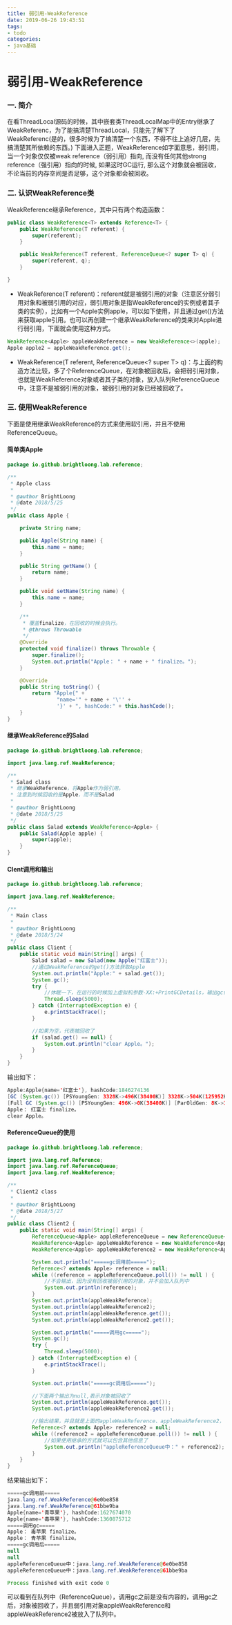 ```yaml
---
title: 弱引用-WeakReference
date: 2019-06-26 19:43:51
tags:
- todo
categories:
- java基础
---
```


# 弱引用-WeakReference



<!--more-->

### 一. 简介

在看ThreadLocal源码的时候，其中嵌套类ThreadLocalMap中的Entry继承了WeakReferenc，为了能搞清楚ThreadLocal，只能先了解下了WeakReferenc(是的，很多时候为了搞清楚一个东西，不得不往上追好几层，先搞清楚其所依赖的东西。)
 下面进入正题，WeakReference如字面意思，弱引用， 当一个对象仅仅被weak reference（弱引用）指向, 而没有任何其他strong reference（强引用）指向的时候, 如果这时GC运行, 那么这个对象就会被回收，不论当前的内存空间是否足够，这个对象都会被回收。

### 二. 认识WeakReference类

WeakReference继承Reference，其中只有两个构造函数：

```java
public class WeakReference<T> extends Reference<T> {
    public WeakReference(T referent) {
        super(referent);
    }

    public WeakReference(T referent, ReferenceQueue<? super T> q) {
        super(referent, q);
    }

}
```

- WeakReference(T referent)：referent就是被弱引用的对象（注意区分弱引用对象和被弱引用的对应，弱引用对象是指WeakReference的实例或者其子类的实例），比如有一个Apple实例apple，可以如下使用，并且通过get()方法来获取apple引用。也可以再创建一个继承WeakReference的类来对Apple进行弱引用，下面就会使用这种方式。

```java
WeakReference<Apple> appleWeakReference = new WeakReference<>(apple);
Apple apple2 = appleWeakReference.get();
```

- WeakReference(T referent, ReferenceQueue<? super T> q)：与上面的构造方法比较，多了个ReferenceQueue，在对象被回收后，会把弱引用对象，也就是WeakReference对象或者其子类的对象，放入队列ReferenceQueue中，注意不是被弱引用的对象，被弱引用的对象已经被回收了。

### 三. 使用WeakReference

下面是使用继承WeakReference的方式来使用软引用，并且不使用ReferenceQueue。

#### 简单类Apple

```java
package io.github.brightloong.lab.reference;

/**
 * Apple class
 *
 * @author BrightLoong
 * @date 2018/5/25
 */
public class Apple {

    private String name;

    public Apple(String name) {
        this.name = name;
    }

    public String getName() {
        return name;
    }

    public void setName(String name) {
        this.name = name;
    }

    /**
     * 覆盖finalize，在回收的时候会执行。
     * @throws Throwable
     */
    @Override
    protected void finalize() throws Throwable {
        super.finalize();
        System.out.println("Apple： " + name + " finalize。");
    }

    @Override
    public String toString() {
        return "Apple{" +
                "name='" + name + '\'' +
                '}' + ", hashCode:" + this.hashCode();
    }
}
```

#### 继承WeakReference的Salad

```java
package io.github.brightloong.lab.reference;

import java.lang.ref.WeakReference;

/**
 * Salad class
 * 继承WeakReference，将Apple作为弱引用。
 * 注意到时候回收的是Apple，而不是Salad
 *
 * @author BrightLoong
 * @date 2018/5/25
 */
public class Salad extends WeakReference<Apple> {
    public Salad(Apple apple) {
        super(apple);
    }
}
```

#### Clent调用和输出

```java
package io.github.brightloong.lab.reference;

import java.lang.ref.WeakReference;

/**
 * Main class
 *
 * @author BrightLoong
 * @date 2018/5/24
 */
public class Client {
    public static void main(String[] args) {
        Salad salad = new Salad(new Apple("红富士"));
        //通过WeakReference的get()方法获取Apple
        System.out.println("Apple:" + salad.get());
        System.gc();
        try {
            //休眠一下，在运行的时候加上虚拟机参数-XX:+PrintGCDetails，输出gc信息，确定gc发生了。
            Thread.sleep(5000);
        } catch (InterruptedException e) {
            e.printStackTrace();
        }

        //如果为空，代表被回收了
        if (salad.get() == null) {
            System.out.println("clear Apple。");
        }
    }
}
```

输出如下：

```java
Apple:Apple{name='红富士'}, hashCode:1846274136
[GC (System.gc()) [PSYoungGen: 3328K->496K(38400K)] 3328K->504K(125952K), 0.0035102 secs] [Times: user=0.00 sys=0.00, real=0.01 secs] 
[Full GC (System.gc()) [PSYoungGen: 496K->0K(38400K)] [ParOldGen: 8K->359K(87552K)] 504K->359K(125952K), [Metaspace: 2877K->2877K(1056768K)], 0.0067965 secs] [Times: user=0.00 sys=0.00, real=0.00 secs] 
Apple： 红富士 finalize。
clear Apple。
```

#### ReferenceQueue的使用

```java
package io.github.brightloong.lab.reference;

import java.lang.ref.Reference;
import java.lang.ref.ReferenceQueue;
import java.lang.ref.WeakReference;

/**
 * Client2 class
 *
 * @author BrightLoong
 * @date 2018/5/27
 */
public class Client2 {
    public static void main(String[] args) {
        ReferenceQueue<Apple> appleReferenceQueue = new ReferenceQueue<>();
        WeakReference<Apple> appleWeakReference = new WeakReference<Apple>(new Apple("青苹果"), appleReferenceQueue);
        WeakReference<Apple> appleWeakReference2 = new WeakReference<Apple>(new Apple("毒苹果"), appleReferenceQueue);

        System.out.println("=====gc调用前=====");
        Reference<? extends Apple> reference = null;
        while ((reference = appleReferenceQueue.poll()) != null ) {
            //不会输出，因为没有回收被弱引用的对象，并不会加入队列中
            System.out.println(reference);
        }
        System.out.println(appleWeakReference);
        System.out.println(appleWeakReference2);
        System.out.println(appleWeakReference.get());
        System.out.println(appleWeakReference2.get());

        System.out.println("=====调用gc=====");
        System.gc();
        try {
            Thread.sleep(5000);
        } catch (InterruptedException e) {
            e.printStackTrace();
        }

        System.out.println("=====gc调用后=====");

        //下面两个输出为null,表示对象被回收了
        System.out.println(appleWeakReference.get());
        System.out.println(appleWeakReference2.get());

        //输出结果，并且就是上面的appleWeakReference、appleWeakReference2，再次证明对象被回收了
        Reference<? extends Apple> reference2 = null;
        while ((reference2 = appleReferenceQueue.poll()) != null ) {
            //如果使用继承的方式就可以包含其他信息了
            System.out.println("appleReferenceQueue中：" + reference2);
        }
    }
}
```

结果输出如下：

```java
=====gc调用前=====
java.lang.ref.WeakReference@6e0be858
java.lang.ref.WeakReference@61bbe9ba
Apple{name='青苹果'}, hashCode:1627674070
Apple{name='毒苹果'}, hashCode:1360875712
=====调用gc=====
Apple： 毒苹果 finalize。
Apple： 青苹果 finalize。
=====gc调用后=====
null
null
appleReferenceQueue中：java.lang.ref.WeakReference@6e0be858
appleReferenceQueue中：java.lang.ref.WeakReference@61bbe9ba

Process finished with exit code 0
```

可以看到在队列中（ReferenceQueue），调用gc之前是没有内容的，调用gc之后，对象被回收了，并且弱引用对象appleWeakReference和appleWeakReference2被放入了队列中。